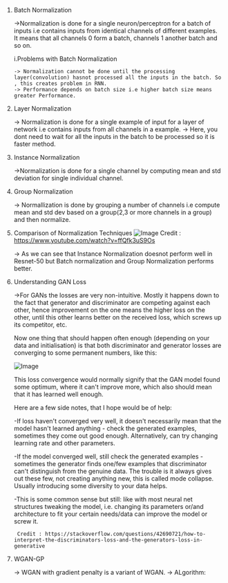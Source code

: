 1.  Batch Normalization
    
    ->Normalization is done for a single neuron/perceptron for a batch of inputs i.e contains inputs from identical channels of different examples.
        It means that all channels 0 form a batch, channels 1 another batch and so on.

    i.Problems with Batch Normalization

        -> Normalization cannot be done until the processing layer(convolution) hasnot processed all the inputs in the batch. So , this creates problem in RNN.
        -> Performance depends on batch size i.e higher batch size means greater Performance.

2. Layer Normalization

    -> Normalization is done for a single example of input for a layer of network i.e contains inputs from all channels in a example.
    -> Here, you dont need to wait for all the inputs in the batch to be processed so it is faster method.


3. Instance Normalization

    ->Normalization is done for a single channel by computing mean and std deviation for single individual channel.


4. Group Normalization

    -> Normallization is done by grouping a number of channels i.e compute mean and std dev based on a group(2,3 or more channels in a group) and then normalize.


5. Comparison of Normalization Techniques
![Image](https://user-images.githubusercontent.com/53966090/166148592-10cdbf9b-4ee8-4476-8bdd-505f478e3de6.png)
    Credit : https://www.youtube.com/watch?v=ffQfk3uS9Os

    -> As we can see that Instance Normalization doesnot perform well in Resnet-50 but Batch normalization and Group Normalization performs better.

    

6. Understanding GAN Loss 

    ->For GANs the losses are very non-intuitive. Mostly it happens down to the fact that generator and discriminator are competing against each other, hence improvement on the one means the higher loss on the other, until this other learns better on the received loss, which screws up its competitor, etc.

    Now one thing that should happen often enough (depending on your data and initialisation) is that both discriminator and generator losses are converging to some permanent numbers, like this:
    
    ![Image](http://i.stack.imgur.com/2WU5Y.png)

    This loss convergence would normally signify that the GAN model found some optimum, where it can't improve more, which also should mean that it has learned well enough.

    Here are a few side notes, that I hope would be of help:

    -If loss haven't converged very well, it doesn't necessarily mean that the model hasn't learned anything - check the generated examples, sometimes they come out good enough. Alternatively, can try changing learning rate and other parameters.

    -If the model converged well, still check the generated examples - sometimes the generator finds one/few examples that discriminator can't distinguish from the genuine data. The trouble is it always gives out these few, not creating anything new, this is called mode collapse. Usually introducing some diversity to your data helps.

    -This is some common sense but still: like with most neural net structures tweaking the model, i.e. changing its parameters or/and architecture to fit your certain needs/data can improve the model or screw it.

        Credit : https://stackoverflow.com/questions/42690721/how-to-interpret-the-discriminators-loss-and-the-generators-loss-in-generative


7.  WGAN-GP

    -> WGAN with gradient penalty is a variant of WGAN.
    -> ALgorithm:
    
